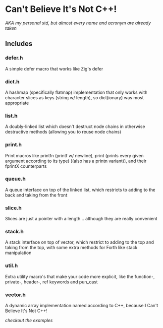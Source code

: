 # Can't Believe It's Not C++!
*AKA my personal std, but almost every name and acronym are already taken*

## Includes
### defer.h
A simple defer macro that works like Zig's defer
### dict.h
A hashmap (specifically flatmap) implementation that only works with character slices as keys (string w/ length), so dict(ionary) was most appropriate
### list.h
A doubly-linked list which doesn't destruct node chains in otherwise destructive methods (allowing you to reuse node chains)
### print.h
Print macros like printfn (printf w/ newline), print (prints every given argument according to its type) ((also has a printn variant)), and their fprintX counterparts
### queue.h
A queue interface on top of the linked list, which restricts to adding to the back and taking from the front
### slice.h
Slices are just a pointer with a length... although they are really convenient
### stack.h
A stack interface on top of vector, which restrict to adding to the top and taking from the top, with some extra methods for Forth like stack manipulation
### util.h
Extra utility macro's that make your code more explicit, like the function-, private-, header-, ref keywords and pun_cast
### vector.h
A dynamic array implementation named according to C++, because I Can't Believe It's Not C++!



*checkout the examples*
